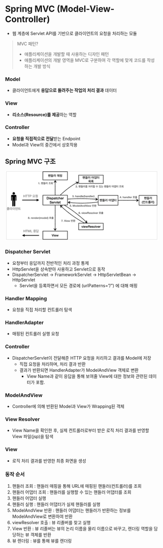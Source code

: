 # Spring MVC (Model-View-Controller)
- 웹 계층에 Servlet API를 기반으로 클라이언트의 요청을 처리하는 모듈

> MVC 패턴?
> - 애플리케이션을 개발할 때 사용하는 디자인 패턴
> - 애플리케이션의 개발 영역을 MVC로 구분하여 각 역할에 맞게 코드를 작성하는 개발 방식

### Model
- 클라이언트에게 **응답으로 돌려주는 작업의 처리 결과** 데이터

### View
- **리소스(Resource)를 제공**하는 역할

### Controller
- **요청을 직접적으로 전달**받는 Endpoint
- Model과 View의 중간에서 상호작용

## Spring MVC 구조
![spring-mvc-structure](photo/spring-mvc-structure.png)
### Dispatcher Servlet
- 요청부터 응답까지 전반적인 처리 과정 통제
- HttpServlet을 상속받아 사용하고 Servlet으로 동작
- DispatcherServlet → FrameworkServlet → HttpServletBean → HttpServlet
    - Servlet을 등록하면서 모든 경로에 (urlPatterns=”/”) 에 대해 매핑

### Handler Mapping
- 요청을 직접 처리할 컨트롤러 탐색

### HandlerAdapter
- 매핑된 컨트롤러 실행 요청

### Controller
- DispatcherServlet이 전달해준 HTTP 요청을 처리하고 결과를 Model에 저장
  - 직접 요청을 처리하며, 처리 결과 반환
  - 결과가 반환되면 HandlerAdapter가 ModelAndView 객체로 변환
    - View Name과 같이 응답을 통해 보여줄 View에 대한 정보와 관련된 데이터가 포함.

### ModelAndView
- Controller에 의해 반환된 Model과 View가 Wrapping된 객체

### View Resolver
- View Name을 확인한 후, 실제 컨트롤러로부터 받은 로직 처리 결과를 반영할 View 파일(jsp)을 탐색

### View
- 로직 처리 결과를 반영한 최종 화면을 생성

### 동작 순서
1. 핸들러 조회 : 핸들러 매핑을 통해 URL에 매핑된 핸들러(컨트롤러)를 조회
2. 핸들러 어댑터 조회 : 핸들러를 실행할 수 있는 핸들러 어댑터를 조회
3. 핸들러 어댑터 실행
4. 핸들러 실행 : 핸들러 어댑터가 실제 핸들러를 실행
5. ModelAndView 반환 : 핸들러 어댑터는 핸들러가 반환하는 정보를 ModelAndView로 변환하여 반환
6. viewResolver 호출 : 뷰 리졸버를 찾고 실행
7. View 반환 : 뷰 리졸버는 뷰의 논리 이름을 물리 이름으로 바꾸고, 렌더링 역할을 담당하는 뷰 객체를 반환
8. 뷰 렌더링 : 뷰를 통해 뷰를 렌더링